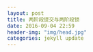 ```yaml
---
layout: post
title: 两阶段提交与两阶段锁
date: 2016-09-04 22:59
header-img: "img/head.jpg"
categories: jekyll update
---
```



